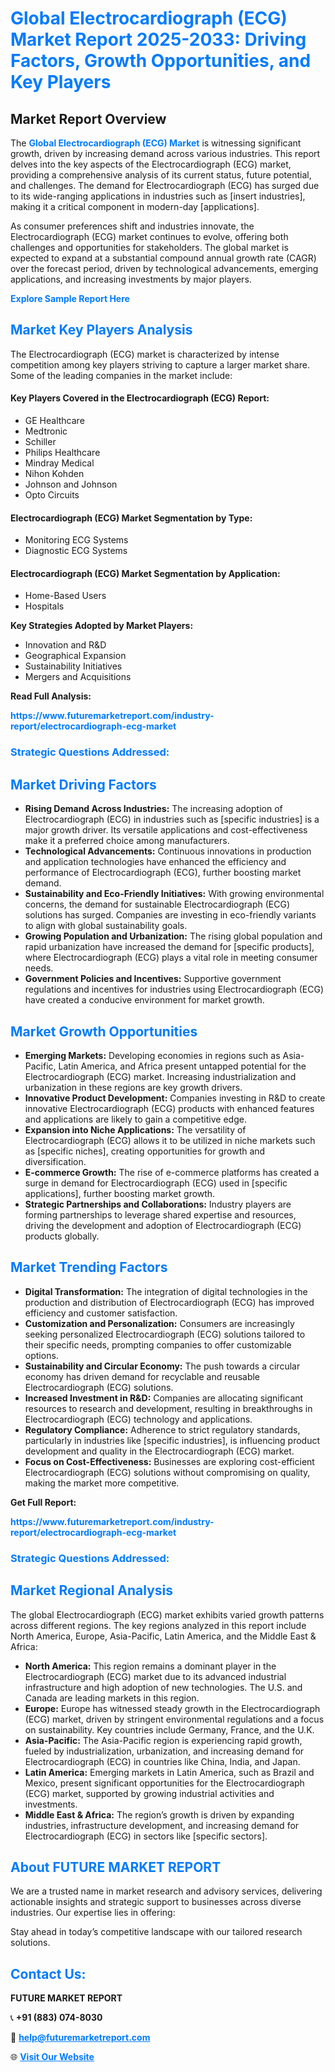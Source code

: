 <h1 style="color: #007BFF;">Global Electrocardiograph (ECG) Market Report 2025-2033: Driving Factors, Growth Opportunities, and Key Players</h1>

<section id="overview">
<h2>Market Report Overview</h2>
<p>The <a href="https://www.futuremarketreport.com/industry-report/electrocardiograph-ecg-market" style="color: #007BFF; text-decoration: none;"><strong>Global Electrocardiograph (ECG) Market</strong></a> is witnessing significant growth, driven by increasing demand across various industries. This report delves into the key aspects of the Electrocardiograph (ECG) market, providing a comprehensive analysis of its current status, future potential, and challenges. The demand for Electrocardiograph (ECG) has surged due to its wide-ranging applications in industries such as [insert industries], making it a critical component in modern-day [applications].</p>
<p>As consumer preferences shift and industries innovate, the Electrocardiograph (ECG) market continues to evolve, offering both challenges and opportunities for stakeholders. The global market is expected to expand at a substantial compound annual growth rate (CAGR) over the forecast period, driven by technological advancements, emerging applications, and increasing investments by major players.</p>
</section>

<section id="overview">
<p><a href="https://www.futuremarketreport.com/request-sample/reportId=82699" style="color: #007BFF; text-decoration: none;"><strong>Explore Sample Report Here</strong></a></p>
</section>

<section id="key-players">
<h2 style="color: #007BFF;">Market Key Players Analysis</h2>
<p>The Electrocardiograph (ECG) market is characterized by intense competition among key players striving to capture a larger market share. Some of the leading companies in the market include:</p>
<h4>Key Players Covered in the Electrocardiograph (ECG) Report:</h4>
<ul><li>GE Healthcare</li><li>Medtronic</li><li>Schiller</li><li>Philips Healthcare</li><li>Mindray Medical</li><li>Nihon Kohden</li><li>Johnson and Johnson</li><li>Opto Circuits</li></ul>
<h4>Electrocardiograph (ECG) Market Segmentation by Type:</h4>
<ul><li>Monitoring ECG Systems</li><li>Diagnostic ECG Systems</li></ul>

<h4>Electrocardiograph (ECG) Market Segmentation by Application:</h4>
<ul><li>Home-Based Users</li><li>Hospitals</li></ul>
<p><strong>Key Strategies Adopted by Market Players:</strong></p>
<ul>
<li>Innovation and R&D</li>
<li>Geographical Expansion</li>
<li>Sustainability Initiatives</li>
<li>Mergers and Acquisitions</li>
</ul>
</section>

<section>
<p><strong>Read Full Analysis: </strong></p><a href="https://www.futuremarketreport.com/industry-report/electrocardiograph-ecg-market" style="color: #007BFF; text-decoration: none;"><strong>https://www.futuremarketreport.com/industry-report/electrocardiograph-ecg-market</strong></a>
<h3 style="color: #007BFF;">Strategic Questions Addressed:</h3>
</section>

<section id="driving-factors">
<h2 style="color: #007BFF;">Market Driving Factors</h2>
<ul>
<li><strong>Rising Demand Across Industries:</strong> The increasing adoption of Electrocardiograph (ECG) in industries such as [specific industries] is a major growth driver. Its versatile applications and cost-effectiveness make it a preferred choice among manufacturers.</li>
<li><strong>Technological Advancements:</strong> Continuous innovations in production and application technologies have enhanced the efficiency and performance of Electrocardiograph (ECG), further boosting market demand.</li>
<li><strong>Sustainability and Eco-Friendly Initiatives:</strong> With growing environmental concerns, the demand for sustainable Electrocardiograph (ECG) solutions has surged. Companies are investing in eco-friendly variants to align with global sustainability goals.</li>
<li><strong>Growing Population and Urbanization:</strong> The rising global population and rapid urbanization have increased the demand for [specific products], where Electrocardiograph (ECG) plays a vital role in meeting consumer needs.</li>
<li><strong>Government Policies and Incentives:</strong> Supportive government regulations and incentives for industries using Electrocardiograph (ECG) have created a conducive environment for market growth.</li>
</ul>
</section>

<section id="growth-opportunities">
<h2 style="color: #007BFF;">Market Growth Opportunities</h2>
<ul>
<li><strong>Emerging Markets:</strong> Developing economies in regions such as Asia-Pacific, Latin America, and Africa present untapped potential for the Electrocardiograph (ECG) market. Increasing industrialization and urbanization in these regions are key growth drivers.</li>
<li><strong>Innovative Product Development:</strong> Companies investing in R&D to create innovative Electrocardiograph (ECG) products with enhanced features and applications are likely to gain a competitive edge.</li>
<li><strong>Expansion into Niche Applications:</strong> The versatility of Electrocardiograph (ECG) allows it to be utilized in niche markets such as [specific niches], creating opportunities for growth and diversification.</li>
<li><strong>E-commerce Growth:</strong> The rise of e-commerce platforms has created a surge in demand for Electrocardiograph (ECG) used in [specific applications], further boosting market growth.</li>
<li><strong>Strategic Partnerships and Collaborations:</strong> Industry players are forming partnerships to leverage shared expertise and resources, driving the development and adoption of Electrocardiograph (ECG) products globally.</li>
</ul>
</section>

<section id="trending-factors">
<h2 style="color: #007BFF;">Market Trending Factors</h2>
<ul>
<li><strong>Digital Transformation:</strong> The integration of digital technologies in the production and distribution of Electrocardiograph (ECG) has improved efficiency and customer satisfaction.</li>
<li><strong>Customization and Personalization:</strong> Consumers are increasingly seeking personalized Electrocardiograph (ECG) solutions tailored to their specific needs, prompting companies to offer customizable options.</li>
<li><strong>Sustainability and Circular Economy:</strong> The push towards a circular economy has driven demand for recyclable and reusable Electrocardiograph (ECG) solutions.</li>
<li><strong>Increased Investment in R&D:</strong> Companies are allocating significant resources to research and development, resulting in breakthroughs in Electrocardiograph (ECG) technology and applications.</li>
<li><strong>Regulatory Compliance:</strong> Adherence to strict regulatory standards, particularly in industries like [specific industries], is influencing product development and quality in the Electrocardiograph (ECG) market.</li>
<li><strong>Focus on Cost-Effectiveness:</strong> Businesses are exploring cost-efficient Electrocardiograph (ECG) solutions without compromising on quality, making the market more competitive.</li>
</ul>
</section>

<section>
<p><strong>Get Full Report: </strong></p><a href="https://www.futuremarketreport.com/industry-report/electrocardiograph-ecg-market" style="color: #007BFF; text-decoration: none;"><strong>https://www.futuremarketreport.com/industry-report/electrocardiograph-ecg-market</strong></a>
<h3 style="color: #007BFF;">Strategic Questions Addressed:</h3>
</section>


<section id="regional-analysis">
<h2 style="color: #007BFF;">Market Regional Analysis</h2>
<p>The global Electrocardiograph (ECG) market exhibits varied growth patterns across different regions. The key regions analyzed in this report include North America, Europe, Asia-Pacific, Latin America, and the Middle East & Africa:</p>
<ul>
<li><strong>North America:</strong> This region remains a dominant player in the Electrocardiograph (ECG) market due to its advanced industrial infrastructure and high adoption of new technologies. The U.S. and Canada are leading markets in this region.</li>
<li><strong>Europe:</strong> Europe has witnessed steady growth in the Electrocardiograph (ECG) market, driven by stringent environmental regulations and a focus on sustainability. Key countries include Germany, France, and the U.K.</li>
<li><strong>Asia-Pacific:</strong> The Asia-Pacific region is experiencing rapid growth, fueled by industrialization, urbanization, and increasing demand for Electrocardiograph (ECG) in countries like China, India, and Japan.</li>
<li><strong>Latin America:</strong> Emerging markets in Latin America, such as Brazil and Mexico, present significant opportunities for the Electrocardiograph (ECG) market, supported by growing industrial activities and investments.</li>
<li><strong>Middle East & Africa:</strong> The region’s growth is driven by expanding industries, infrastructure development, and increasing demand for Electrocardiograph (ECG) in sectors like [specific sectors].</li>
</ul>
</section>

<footer>
<h2 style="color: #007BFF;">About FUTURE MARKET REPORT</h2>
<p>We are a trusted name in market research and advisory services, delivering actionable insights and strategic support to businesses across diverse industries. Our expertise lies in offering:</p>

<p>Stay ahead in today’s competitive landscape with our tailored research solutions.</p>

<h2 style="color: #007BFF;">Contact Us:</h2>
<p><strong>FUTURE MARKET REPORT</strong></p>
<p>📞 <strong>+91 (883) 074-8030</strong></p>
<p>📧 <strong><a href="mailto:help@futuremarketreport.com" style="color: #007BFF;">help@futuremarketreport.com</a></strong></p>
<p>🌐 <strong><a href="https://www.futuremarketreport.com/" style="color: #007BFF;">Visit Our Website</a></strong></p>
</footer>